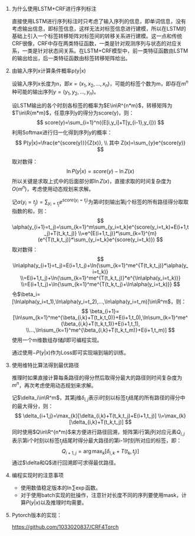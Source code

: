 1. 为什么使用LSTM+CRF进行序列标注

   直接使用LSTM进行序列标注时只考虑了输入序列的信息，即单词信息，没有考虑输出信息，即标签信息，这样无法对标签信息进行建模，所以在LSTM的基础上引入一个标签转移矩阵对标签间的转移关系进行建模。这一点和传统CRF很像，CRF中存在两类特征函数，一类是针对观测序列与状态的对应关系，一类是针对状态间关系。在LSTM+CRF模型中，前一类特征函数由LSTM的输出给出，后一类特征函数由标签转移矩阵给出。

2. 由输入序列x计算条件概率p(y|x)

   设输入序列x长度为n，即$x=(x_1,x_2,...,x_n)$，可能的标签个数为m，即存在$m^n$种可能的输出序列$y=(y_1,y_2,...,y_n)$。

   设LSTM输出的各个时刻各标签的概率为$E\in\R^{n*m}$，转移矩阵为$T\in\R{m*m}$，任意序列y的得分为score(y)，则：
   $$
   score(y)=\sum_{i=1}^n({E[i,y_i]+T[y_{i-1},y_i]})
   $$
   利用Softmax进行归一化得到序列y的概率：
   $$
   P(y|x)=\frac{e^{score(y)}}{Z(x)},
   \\ 其中 Z(x)=\sum_{y}e^{score(y)}
   $$
   
   取对数得：
   $$
   \ln{P(y|x)}=score(y)-\ln{Z(x)}
   $$
   所以关键是求取上式中的后面部分即$\ln{Z(x)}$，直接求取的时间复杂度为$O(m^n)$，考虑使用动态规划来求解。
   
   记$\alpha(y_i=t_j)=\sum_{y_i=t_j}e^{score(y_i=t_j)}$为第i时刻输出第j个标签的所有路径得分取取指数的和，则：
   $$
   \alpha(y_{i+1}=t_j)=\sum_{k=1}^m\sum_{y_i=t_k}e^{score(y_i=t_k)+E(i+1,t_j)+T(t_k,t_j)}
   \\=e^{E(i+1,t_j)}*\sum_{k=1}^{m}(e^{T(t_k,t_j)}*\sum_{y_i=t_k}e^{score(y_i=t_k)})
   $$
   取对数得：
   $$
   \ln\alpha(y_{i+1}=t_j)=E(i+1,t_j)+\ln{\sum_{k=1}^me^{T(t_k,t_j)}*\alpha(y_i=t_k)}
   \\=E(i+1,t_j)+\ln{\sum_{k=1}^me^{T(t_k,t_j)}*e^{\ln\alpha(y_i=t_k)}}
   \\=E(i+1,t_j)+\ln{\sum_{k=1}^me^{T(t_k,t_j)+\ln\alpha(y_i=t_k)}}
   $$
   令$\beta_i=[\ln\alpha(y_i=t_1),\ln\alpha(y_i=t_2),...,\ln\alpha(y_i=t_m)]\in\R^m$，则：
   $$
   \beta_{i+1}=[\ln\sum_{k=1}^me^{\beta_{i,k}+T(t_k,t_0)}+E(i+1,t_0),\ln\sum_{k=1}^me^{\beta_{i,k}+T(t_k,t_1)}+E(i+1,t_1),
   \\...,\ln\sum_{k=1}^me^{\beta_{i,k}+T(t_k,t_m)}+E(i+1,t_m)]
   $$
   使用一个m维数组存储$\beta$即可编程实现。
   
   通过使用$-P(y|x)$作为Loss即可实现端到端的训练。

3. 使用维特比算法得到最优路径

   推理时如果直接计算每条路径的得分然后取得分最大的路径则时间复杂度为$m^n$，再次考虑使用动态规划来求解。

   记$\delta_i\in\R^m$，其第j维$\delta_{i,j}$表示i时刻以标签$t_j$结尾的所有路径的得分中的最大得分，则：
   $$
   \delta_{i+1,j}=\max_{k}[\delta_{i,k}+T(t_k,t_j)+E(i+1,t_j)]
   \\=\max_{k}[\delta_{i,k}+T(t_k,t_j)]
   $$
   同时使用$Q\in\R^{n*m}$来方便进行路径回溯，矩阵第i行第j列对应元素$Q_{i,j}$表示第i个时刻以标签$t_j$结尾时得分最大路径的第i-1时刻所对应的标签，即：
   $$
   Q_{i+1,j}=\arg\max_{k}[\delta_{i,k}+T(t_k,t_j)]
   $$
   通过$\delta和Q$进行回溯即可求得最优路径。

4. 编程实现时的注意事项
   - 使用数值稳定版本的$\ln\sum\exp$函数。
   - 对于使用batch实现的批操作，注意针对长度不同的序列要使用mask，计算$P(y|x)$以及推理时均需要。

5. Pytorch版本的实现：

   https://github.com/1033020837/CRF4Torch

